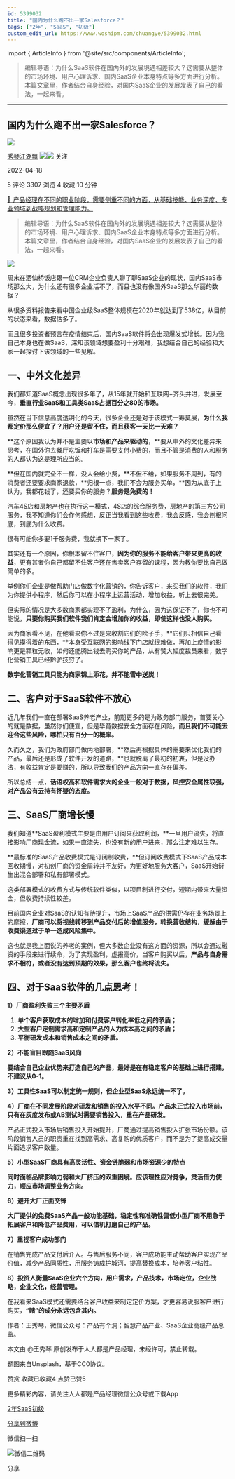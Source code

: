 ```yaml
---
id: 5399032
title: "国内为什么跑不出一家Salesforce？"
tags: ["2年", "SaaS", "初级"]
custom_edit_url: https://www.woshipm.com/chuangye/5399032.html
---
```

import { ArticleInfo } from '@site/src/components/ArticleInfo';

<ArticleInfo
    author="秀琴江湖飘"
    authorLink="https://www.woshipm.com/u/979473"
    published="2022-04-18"
    views={3307}
    comments={5}
    collects={4}
/>

> 编辑导语：为什么SaaS软件在国内外的发展境遇相差较大？这需要从整体的市场环境、用户心理诉求、国内SaaS企业本身特点等多方面进行分析。本篇文章里，作者结合自身经验，对国内SaaS企业的发展发表了自己的看法，一起来看。

---

## 国内为什么跑不出一家Salesforce？

[![](https://image.woshipm.com/wp-files/2022/05/Cc5Hm9NjxOTTpFgc8hFZ.jpeg!/both/72x72)](https://www.woshipm.com/u/979473)

[秀琴江湖飘](https://www.woshipm.com/u/979473) ![](https://static.woshipm.com/tag/1121_1@2x.png)![](https://static.woshipm.com/tag/2104_1@2x.png) 关注

2022-04-18

5 评论 3307 浏览 4 收藏 10 分钟

[🔗 产品经理在不同的职业阶段，需要侧重不同的方面，从基础技能、业务深度、专业领域到战略规划和管理能力。](https://ke.qidianla.com/courses/90pm)

> 编辑导语：为什么SaaS软件在国内外的发展境遇相差较大？这需要从整体的市场环境、用户心理诉求、国内SaaS企业本身特点等多方面进行分析。本篇文章里，作者结合自身经验，对国内SaaS企业的发展发表了自己的看法，一起来看。

![](https://image.woshipm.com/wp-files/2022/04/OdEArDjjeRp9fbkEyBkZ.jpg)

周末在酒仙桥饭店跟一位CRM企业负责人聊了聊SaaS企业的现状，国内SaaS市场那么大，为什么还有很多企业活不了，而且也没有像国外SaaS那么华丽的数据？

从很多资料报告来看中国企业级SaaS整体规模在2020年就达到了538亿，从目前的状态来看，数据估多了。

而且很多投资者预言在疫情结束后，国内SaaS软件将会出现爆发式增长。因为我自己本身也在做SaaS，深知该领域想要盈利十分艰难，我想结合自己的经验和大家一起探讨下该领域的一些见解。

## 一、中外文化差异

我们都知道SaaS概念出现很多年了，从15年就开始和互联网+齐头并进，发展至今，**垂直行业SaaS和工具类SaaS占据百分之80的市场。**

虽然在当下信息高度透明化的今天，很多企业还是对于该模式一筹莫展，**为什么我都定价那么便宜了？用户还是留不住，而且获客一天比一天难？**

**这个原因我认为并不是主要以****市场和产品来驱动的****，**要从中外的文化差异来思考，在国外你去餐厅吃饭和打车是需要支付小费的，而且不管是消费的人和服务的人都认为这是理所应当的。

**但在国内就完全不一样，没人会给小费，**不但不给，如果服务不周到，有的消费者还要要求商家退款，**归根一点，我们不会为服务买单，**因为从底子上认为，我都花钱了，还要买你的服务？**服务是免费的！**

汽车4S店和房地产也在执行这一模式，4S店的综合服务费，房地产的第三方公司服务，我不知道你们会作何感想，反正当我看到这些收费，我会反感，我会刨根问底，到底为什么收费。

很有可能你多要1千服务费，我就换下一家了。

其实还有一个原因，你根本留不住客户，**因为你的服务不能给客户带来更高的收益**，更有甚者你自己都留不住客户还在售卖客户存留的课程，因为教你要比自己做简单的多。

举例你们企业是做帮助门店做数字化营销的，你告诉客户，来买我们的软件，我们为你提供小程序，然后你可以在小程序上运营活动，增加收益，听上去很完美。

但实际的情况是大多数商家都实现不了盈利，为什么，因为这保证不了，你也不可能说，**只要你购买我们软件我们肯定会增加你的收益，即使这样也没人购买。**

因为商家看不见，在他看来你不过是来收割它们的哙子手，**它们只相信自己看得见摸得着的东西，**本身受互联网的影响线下门店就很难做，再加上疫情的影响更是颗粒无收，如何还能腾出钱去购买你的产品，从有赞大幅度裁员来看，数字化营销工具已经黔驴技穷了。

**数字化营销工具只能为商家锦上添花，并不能雪中送炭！**

## 二、客户对于SaaS软件不放心

近几年我们一直在部署SaaS养老产业，前期更多的是为政务部门服务，首要关心的就是数据，虽然你们便宜，但是毕竟数据安全方面存在风险，**而且我们不可能去迎合这些风险，哪怕只有百分一的概率。**

久而久之，我们为政府部门做内地部署，**然后再根据具体的需要来优化我们的产品，最后还是形成了软件开发的道路，**也就脱离了最初的初衷，但是没办法，有收益肯定是要赚的，所以导致我们的产品方向一直存在偏差。

所以总结一点，**话语权高和软件需求大的企业一般对于数据，风控安全属性较强，对产品公有云持有怀疑的态度。**

## 三、SaaS厂商增长慢

我们知道**SaaS盈利模式主要是由用户订阅来获取利润，**一旦用户流失，将直接影响厂商现金流，如果一直流失，也没有新的用户进来，那么注定难以生存。

**最标准的SaaS产品收费模式是订阅制收费，**但订阅收费模式下SaaS产品成本回收期慢，对初创厂商的资金周转并不友好，为更好地服务大客户，SaaS开始衍生出混合部署和私有部署模式。

这类部署模式的收费方式与传统软件类似，以项目制进行交付，短期内带来大量资金，但收费持续性较差。

目前国内企业对SaaS的认知有待提升，市场上SaaS产品的供需仍存在业务场景上的摩擦，**厂商可以将视线转移到产品交付后的增值服务，转换营收结构，缓解由于收费渠道过于单一造成风险集中。**

这也就是我上面说的养老的案例，但大多数企业没有这方面的资源，所以会通过融资的手段来进行续命，为了实现盈利，虚报高价，当客户购买以后，**产品与自身需求不相符，或者没有达到预期的效果，那么客户也终将流失。**

## 四、对于SaaS软件的几点思考！

**1）厂商盈利失败三个主要矛盾**

1.  **单个客户获取成本的增加和付费客户转化率低之间的矛盾；**
2.  **大型客户定制需求高和定制产品的人力成本高之间的矛盾；**
3.  **平衡研发成本和销售成本之间的矛盾。**

**2）不能盲目跟随SaaS风向**

**要结合自己企业优势来打造自己的产品，最好是在有稳定客户的基础上进行搭建，不建议从0-1。**

**3）工具性SaaS可以制定统一规则，但企业型SaaS永远统一不了。**

**4）厂商在不同发展阶段对研发和销售的投入水平不同。产品未正式投入市场前，只有在灰度发布或AB测试时需要销售投入，重在产品研发。**

产品正式投入市场后销售投入开始提升，厂商通过提高销售投入扩张市场份额。该阶段销售人员的职责重在找到高需求、高复购的优质客户，而不是为了提高成交量片面追求客户数量。

**5）小型SaaS厂商具有高灵活性、资金链脆弱和市场资源少的特点**

**同时面临品牌影响力弱和大厂挤压的双重困境。应该理性应对竞争，灵活借力使力，顺应市场调整业务方向。**

**6）避开大厂正面交锋**

**大厂提供的免费SaaS产品一般功能基础，稳定性和准确性偏低小型厂商不用急于拓展客户和降低产品费用，可以借机打磨自己的产品。**

**7）重视客户成功部门**

在销售完成产品交付后介入。与售后服务不同，客户成功能主动帮助客户实现产品价值，减少产品同质性，用服务铸成护城河，提高替换成本，培养客户粘性。

**8）投资人衡量SaaS企业六个方向，用户需求，产品技术，市场定位，企业战略，企业文化，经营管理。**

在我看来SaaS模式还需要结合客户收益来制定定价方案，才更容易说服客户进行购买，**“赌”的成分永远包含其内。**

作者：王秀琴，微信公众号：产品有个洞；智慧产品产业、SaaS企业高级产品总监。

本文由 @王秀琴 原创发布于人人都是产品经理，未经许可，禁止转载。

题图来自Unsplash，基于CC0协议。

赞赏 收藏已收藏4 点赞已赞5

更多精彩内容，请关注人人都是产品经理微信公众号或下载App

[2年](https://www.woshipm.com/tag/2%e5%b9%b4)[SaaS](https://www.woshipm.com/tag/saas)[初级](https://www.woshipm.com/tag/%e5%88%9d%e7%ba%a7)

[分享到微博](https://service.weibo.com/share/share.php?appkey=2775287854&title=国内为什么跑不出一家Salesforce？&url=https://www.woshipm.com/chuangye/5399032.html&pic=https://image.woshipm.com/wp-files/2022/04/OdEArDjjeRp9fbkEyBkZ.jpg)

微信扫一扫

![微信二维码](https://api.pwmqr.com/qrcode/create/?url=https://www.woshipm.com/chuangye/5399032.html)

分享